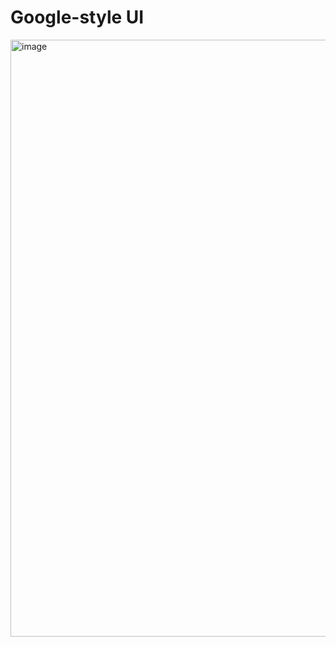 # Google-style UI

<img width="951" height="955" alt="image" src="https://github.com/user-attachments/assets/421f0191-0c89-42b1-a738-b9a3fb59154e" />
